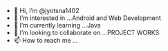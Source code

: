 - 👋 Hi, I’m @jyotsna1402
- 👀 I’m interested in ...Android and Web Development
- 🌱 I’m currently learning ...Java
- 💞️ I’m looking to collaborate on ...PROJECT WORKS
- 📫 How to reach me ...

<!---
jyotsna1402/jyotsna1402 is a ✨ special ✨ repository because its `README.md` (this file) appears on your GitHub profile.
You can click the Preview link to take a look at your changes.
--->
